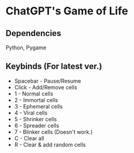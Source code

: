 # ChatGPT's Game of Life

## Dependencies
Python, Pygame

## Keybinds (For latest ver.)
- Spacebar - Pause/Resume
- Click - Add/Remove cells
- 1 - Normal cells
- 2 - Immortal cells
- 3 - Ephemeral cells
- 4 - Viral cells
- 5 - Shrinker cells
- 6 - Spreader cells
- 7 - Blinker cells (Doesn't work.)
- C - Clear all
- R - Clear & add random cells
